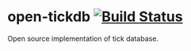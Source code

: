 open-tickdb [![Build Status](https://travis-ci.org/after-the-sunrise/open-tickdb.svg?branch=master)](https://travis-ci.org/after-the-sunrise/open-tickdb)
==============

Open source implementation of tick database.
